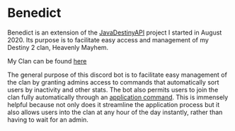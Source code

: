 # Benedict
Benedict is an extension of the [JavaDestinyAPI](https://github.com/dec4234/JavaDestinyAPI) project I started in August 2020. Its purpose is to facilitate easy access and management of my Destiny 2 clan, Heavenly Mayhem.

My Clan can be found [here](https://www.bungie.net/en/ClanV2?groupid=3074427)

The general purpose of this discord bot is to facilitate easy management of the clan by granting admins access to commands that automatically sort users by inactivity and other stats.
The bot also permits users to join the clan fully automatically through an [application command](https://github.com/dec4234/Benedict/blob/master/src/main/java/net/dec4234/commands/application/ApplicationCommand.java).
This is immensely helpful because not only does it streamline the application process but it also allows users into the clan at any hour of the day instantly, rather than having to wait for an admin.

